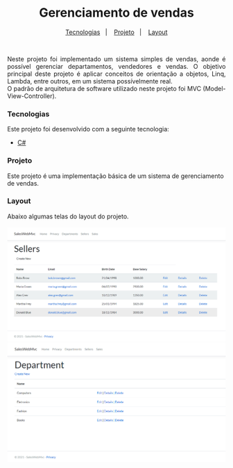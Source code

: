 <h1 align="center">Gerenciamento de vendas</h1>
<p align="center">
  <a href="#tecnologias">Tecnologias</a>&nbsp;&nbsp;&nbsp;|&nbsp;&nbsp;&nbsp;
  <a href="#projeto">Projeto</a>&nbsp;&nbsp;&nbsp;|&nbsp;&nbsp;&nbsp;
  <a href="#layout">Layout</a>
</p>
<br/>
<p align="justify"> Neste projeto foi implementado um sistema simples de vendas, aonde é possível gerenciar departamentos, vendedores e vendas.
  O objetivo principal deste projeto é aplicar conceitos de orientação a objetos, Linq, Lambda, entre outros, em um sistema possívelmente real.
  <br />
  O padrão de arquitetura de software utilizado neste projeto foi MVC (Model-View-Controller).
</p>
<h3 align="left">Tecnologias</h3>
Este projeto foi desenvolvido com a seguinte tecnologia:
<ul>
<li><a href="https://docs.microsoft.com/pt-br/dotnet/csharp/getting-started/introduction-to-the-csharp-language-and-the-net-framework">C#</a></li>
</ul>
<h3 align="left">Projeto</h3>
Este projeto é uma implementação básica de um sistema de gerenciamento de vendas.
<h3 align="left">Layout</h3>
Abaixo algumas telas do layout do projeto.<br/><br/>
<img src="https://github.com/ronaldops06/SalesWebMvc/blob/master/.github/Seller.png" />
<img src="https://github.com/ronaldops06/SalesWebMvc/blob/master/.github/Department.png" />
